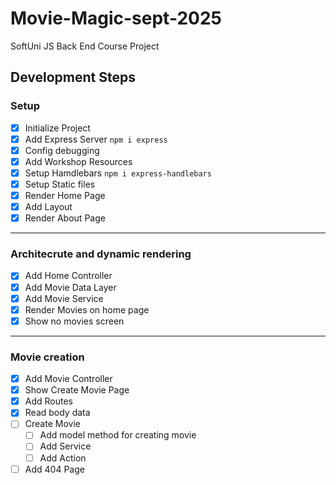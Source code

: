 # Movie-Magic-sept-2025
SoftUni JS Back End Course Project

## Development Steps

### Setup
 - [x] Initialize Project
 - [x] Add Express Server `npm i express`
 - [x] Config debugging
 - [x] Add Workshop Resources
 - [x] Setup Hamdlebars `npm i express-handlebars` 
 - [x] Setup Static files
 - [x] Render Home Page
 - [x] Add Layout
 - [x] Render About Page
---
### Architecrute and dynamic rendering
 - [x] Add Home Controller
 - [x] Add Movie Data Layer
 - [x] Add Movie Service
 - [x] Render Movies on home page
 - [x] Show no movies screen
 ---
 ### Movie creation
 - [x] Add Movie Controller
 - [x] Show Create Movie Page
 - [x] Add Routes
 - [x] Read body data
 - [ ] Create Movie 
    - [ ] Add model method for creating movie
    - [ ] Add Service
    - [ ] Add Action
 - [ ] Add 404 Page
